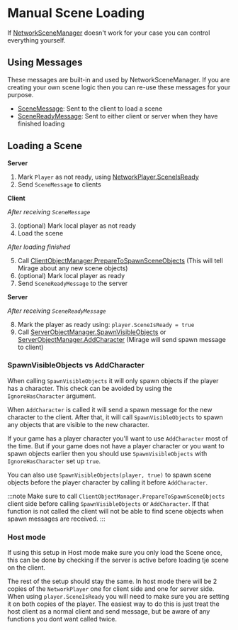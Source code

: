 # Manual Scene Loading

If [NetworkSceneManager](/docs/guides/scene-loading/network-scene-manager) doesn't work for your case you can control everything yourself.


## Using Messages

These messages are built-in and used by NetworkSceneManager. If you are creating your own scene logic then you can re-use these messages for your purpose.
- [SceneMessage](/docs/reference/Mirage/SceneMessage): Sent to the client to load a scene
- [SceneReadyMessage](/docs/reference/Mirage/SceneReadyMessage): Sent to either client or server when they have finished loading


## Loading a Scene

**Server**
1. Mark `Player` as not ready, using [NetworkPlayer.SceneIsReady](/docs/reference/Mirage/NetworkPlayer#sceneisready)
2. Send `SceneMessage` to clients

**Client** 

*After receiving `SceneMessage`*

3. (optional) Mark local player as not ready 
4. Load the scene

*After loading finished*

5. Call [ClientObjectManager.PrepareToSpawnSceneObjects](/docs/reference/Mirage/ClientObjectManager#preparetospawnsceneobjects) (This will tell Mirage about any new scene objects)
6. (optional) Mark local player as ready 
7. Send `SceneReadyMessage` to the server

**Server** 

*After receiving `SceneReadyMessage`*

8. Mark the player as ready using: `player.SceneIsReady = true`
9. Call [ServerObjectManager.SpawnVisibleObjects](/docs/reference/Mirage/ServerObjectManager#spawnvisibleobjectsinetworkplayer-boolean) or [ServerObjectManager.AddCharacter](/docs/reference/Mirage/ServerObjectManager#addcharacterinetworkplayer-networkidentity) (Mirage will send spawn message to client)

### SpawnVisibleObjects vs AddCharacter

When calling `SpawnVisibleObjects` it will only spawn objects if the player has a character. This check can be avoided by using the `IgnoreHasCharacter` argument.

When `AddCharacter` is called it will send a spawn message for the new character to the client. After that, it will call `SpawnVisibleObjects` to spawn any objects that are visible to the new character.

If your game has a player character you'll want to use `AddCharacter` most of the time. But if your game does not have a player character or you want to spawn objects earlier then you should use `SpawnVisibleObjects` with `IgnoreHasCharacter` set up `true`.

You can also use `SpawnVisibleObjects(player, true)` to spawn scene objects before the player character by calling it before `AddCharacter`.

:::note
Make sure to call `ClientObjectManager.PrepareToSpawnSceneObjects` client side before calling `SpawnVisibleObjects` or `AddCharacter`. If that function is not called the client will not be able to find scene objects when spawn messages are received.
:::

### Host mode

If using this setup in Host mode make sure you only load the Scene once, this can be done by checking if the server is active before loading tje scene on the client.

The rest of the setup should stay the same. In host mode there will be 2 copies of the `NetworkPlayer` one for client side and one for server side. When using `player.SceneIsReady` you will need to make sure you are setting it on both copies of the player. The easiest way to do this is just treat the host client as a normal client and send message, but be aware of any functions you dont want called twice.